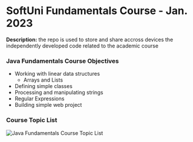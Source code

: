 # SoftUni Fundamentals Course - Jan. 2023
<strong>Description:</strong> the repo is used to store and share accross devices the independently developed code related to the academic course
### Java Fundamentals Course Objectives
- Working with linear data structures
  -	Arrays and Lists
-	Defining simple classes
-	Processing and manipulating strings
-	Regular Expressions
-	Building simple web project

### Course Topic List

![Java Fundamentals Course Topic List](https://github.com/idaki/SoftUni_Java_Fundamentals_Course/blob/main/Topics.png)











